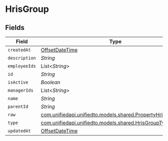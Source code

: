 # HrisGroup


## Fields

| Field                                                                                                      | Type                                                                                                       | Required                                                                                                   | Description                                                                                                |
| ---------------------------------------------------------------------------------------------------------- | ---------------------------------------------------------------------------------------------------------- | ---------------------------------------------------------------------------------------------------------- | ---------------------------------------------------------------------------------------------------------- |
| `createdAt`                                                                                                | [OffsetDateTime](https://docs.oracle.com/javase/8/docs/api/java/time/OffsetDateTime.html)                  | :heavy_minus_sign:                                                                                         | N/A                                                                                                        |
| `description`                                                                                              | *String*                                                                                                   | :heavy_minus_sign:                                                                                         | N/A                                                                                                        |
| `employeeIds`                                                                                              | List<*String*>                                                                                             | :heavy_minus_sign:                                                                                         | N/A                                                                                                        |
| `id`                                                                                                       | *String*                                                                                                   | :heavy_minus_sign:                                                                                         | N/A                                                                                                        |
| `isActive`                                                                                                 | *Boolean*                                                                                                  | :heavy_minus_sign:                                                                                         | N/A                                                                                                        |
| `managerIds`                                                                                               | List<*String*>                                                                                             | :heavy_minus_sign:                                                                                         | N/A                                                                                                        |
| `name`                                                                                                     | *String*                                                                                                   | :heavy_minus_sign:                                                                                         | N/A                                                                                                        |
| `parentId`                                                                                                 | *String*                                                                                                   | :heavy_minus_sign:                                                                                         | N/A                                                                                                        |
| `raw`                                                                                                      | [com.unifiedapi.unifiedto.models.shared.PropertyHrisGroupRaw](../../models/shared/PropertyHrisGroupRaw.md) | :heavy_minus_sign:                                                                                         | N/A                                                                                                        |
| `type`                                                                                                     | [com.unifiedapi.unifiedto.models.shared.HrisGroupType](../../models/shared/HrisGroupType.md)               | :heavy_minus_sign:                                                                                         | N/A                                                                                                        |
| `updatedAt`                                                                                                | [OffsetDateTime](https://docs.oracle.com/javase/8/docs/api/java/time/OffsetDateTime.html)                  | :heavy_minus_sign:                                                                                         | N/A                                                                                                        |